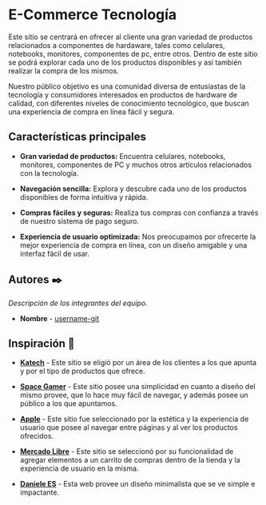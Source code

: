 # E-Commerce Tecnología

Este sitio se centrará en ofrecer al cliente una gran variedad de productos
relacionados a componentes de hardaware, tales como celulares, notebooks,
monitores, componentes de pc, entre otros. Dentro de este sitio se podrá
explorar cada uno de los productos disponibles y así también realizar la compra
de los mismos.

Nuestro público objetivo es una comunidad diversa de entusiastas de la
tecnología y consumidores interesados en productos de hardware de calidad, con
diferentes niveles de conocimiento tecnológico, que buscan una experiencia de
compra en línea fácil y segura.

## Características principales

-   **Gran variedad de productos:** Encuentra celulares, notebooks, monitores,
    componentes de PC y muchos otros artículos relacionados con la tecnología.

-   **Navegación sencilla:** Explora y descubre cada uno de los productos
    disponibles de forma intuitiva y rápida.

-   **Compras fáciles y seguras:** Realiza tus compras con confianza a través de
    nuestro sistema de pago seguro.

-   **Experiencia de usuario optimizada:** Nos preocupamos por ofrecerte la
    mejor experiencia de compra en línea, con un diseño amigable y una interfaz
    fácil de usar.

## Autores ✒️

_Descripción de los integrantes del equipo._

-   **Nombre** - [username-git](https://github.com/username-git)

## Inspiración 🎨

-   **[Katech](https://katech.com.ar/)** - Este sitio se eligió por un área de
    los clientes a los que apunta y por el tipo de productos que ofrece.

-   **[Space Gamer](https://spacegamer.com.ar/)** - Este sitio posee una
    simplicidad en cuanto a diseño del mismo provee, que lo hace muy fácil de
    navegar, y además posee un público a los que apuntamos.

-   **[Apple](https://www.apple.com/es/)** - Este sitio fue seleccionado por la
    estética y la experiencia de usuario que posee al navegar entre páginas y al
    ver los productos ofrecidos.

-   **[Mercado Libre](https://www.mercadolibre.com.ar/)** - Este sitio se
    seleccionó por su funcionalidad de agregar elementos a un carrito de compras
    dentro de la tienda y la experiencia de usuario en la misma.

-   **[Daniele ES](https://www.danielespiritosanto.com/)** - Esta web provee un
    diseño minimalista que se ve simple e impactante.
